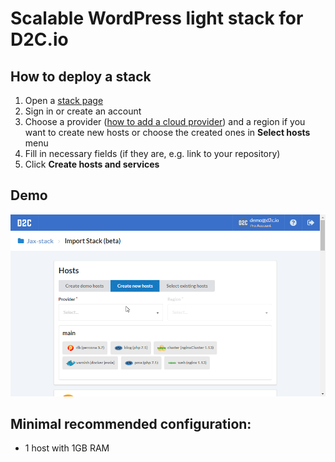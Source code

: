 # Scalable WordPress light stack for D2C.io

## How to deploy a stack

1. Open a [stack page](https://panel.d2c.io/?import=https://github.com/d2cio/wordpress-scalable-light-stack/archive/master.zip)
2. Sign in or create an account
3. Choose a provider ([how to add a cloud provider](https://docs.d2c.io/getting-started/cloud-providers/)) and a region if you want to create new hosts or choose the created ones in **Select hosts** menu
3. Fill in necessary fields (if they are, e.g. link to your repository)
4. Click **Create hosts and services**

## Demo

![How to deploy a stack](https://github.com/mastappl/images/blob/master/wp_light.gif)

## Minimal recommended configuration:

- 1 host with 1GB RAM

